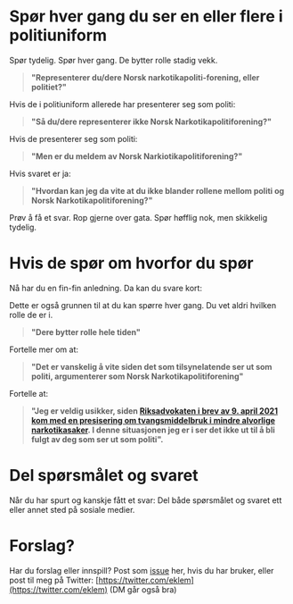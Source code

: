 # Spør hver gang du ser en eller flere i politiuniform

Spør tydelig. Spør hver gang. De bytter rolle stadig vekk. 
> **"Representerer du/dere Norsk narkotikapoliti-forening, eller politiet?"**


Hvis de i politiuniform allerede har presenterer seg som politi:
> **"Så du/dere representerer ikke Norsk Narkotikapolitiforening?"**


Hvis de presenterer seg som politi:
> **"Men er du meldem av Norsk Narkiotikapolitiforening?"**


Hvis svaret er ja:
> **"Hvordan kan jeg da vite at du ikke blander rollene mellom politi og Norsk Narkotikapolitiforening?"**


Prøv å få et svar. Rop gjerne over gata. Spør høfflig nok, men skikkelig tydelig.

# Hvis de spør om hvorfor du spør

Nå har du en fin-fin anledning. Da kan du svare kort: 

Dette er også grunnen til at du kan spørre hver gang. Du vet aldri hvilken rolle de er i.
> **"Dere bytter rolle hele tiden"**


Fortelle mer om at:
> **"Det er vanskelig å vite siden det som tilsynelatende ser ut som politi, argumenterer som Norsk Narkotikapolitiforening"**


Fortelle at:
> **"Jeg er veldig usikker, siden [Riksadvokaten i brev av 9. april 2021 kom med en presisering om tvangsmiddelbruk i mindre alvorlige narkotikasaker](https://www.riksadvokaten.no/wp-content/uploads/2022/02/Nasj-rapport-tvangsmiddelbruk-i-mindre-alv-narkotikasaker.pdf).
I denne situasjonen jeg er i ser det ikke ut til å bli fulgt av deg som ser ut som politi".**


# Del spørsmålet og svaret

Når du har spurt og kanskje fått et svar: Del både spørsmålet og svaret ett eller annet sted på sosiale medier.

# Forslag?

Har du forslag eller innspill? Post som [issue](https://github.com/eklem/rolleblanding.no/issues/new) her, hvis du har bruker, eller post til meg på Twitter: [https://twitter.com/eklem](https://twitter.com/eklem) (DM går også bra)
